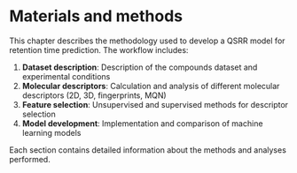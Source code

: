 # Materials and methods

This chapter describes the methodology used to develop a QSRR model for retention time prediction. The workflow includes:

1. **Dataset description**: Description of the compounds dataset and experimental conditions
2. **Molecular descriptors**: Calculation and analysis of different molecular descriptors (2D, 3D, fingerprints, MQN)
3. **Feature selection**: Unsupervised and supervised methods for descriptor selection
4. **Model development**: Implementation and comparison of machine learning models

Each section contains detailed information about the methods and analyses performed.